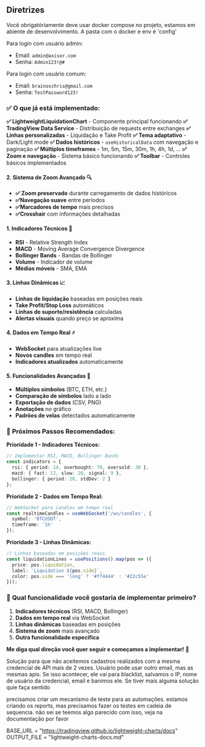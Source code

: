 ## Diretrizes

Você obrigatóriamente deve usar docker compose no projeto, estamos em abiente de desenvolvimento. A pasta com o docker e env é 'config'

Para login com usuário admin:
   - Email: `admin@axisor.com`
   - Senha: `Admin123!@#`

Para login com usuário comum:
   - Email: `brainoschris@gmail.com`
   - Senha: `TestPassword123!`




### ✅ **O que já está implementado:**

**✅ LightweightLiquidationChart** - Componente principal funcionando
**✅ TradingView Data Service** - Distribuição de requests entre exchanges
**✅ Linhas personalizadas** - Liquidação e Take Profit
**✅ Tema adaptativo** - Dark/Light mode
**✅ Dados históricos** - `useHistoricalData` com navegação e paginação 
**✅ Múltiplos timeframes** - 1m, 5m, 15m, 30m, 1h, 4h, 1d, ...
**✅ Zoom e navegação** - Sistema básico funcionando
**✅ Toolbar** - Controles básicos implementados

#### **2. Sistema de Zoom Avançado** 🔍
- **✅ Zoom preservado** durante carregamento de dados históricos
- **✅Navegação suave** entre períodos
- **✅Marcadores de tempo** mais precisos
- **✅Crosshair** com informações detalhadas







#### **1. Indicadores Técnicos** 🔧
- **RSI** - Relative Strength Index
- **MACD** - Moving Average Convergence Divergence  
- **Bollinger Bands** - Bandas de Bollinger
- **Volume** - Indicador de volume
- **Médias móveis** - SMA, EMA



#### **3. Linhas Dinâmicas** 📈
- **Linhas de liquidação** baseadas em posições reais
- **Take Profit/Stop Loss** automáticos
- **Linhas de suporte/resistência** calculadas
- **Alertas visuais** quando preço se aproxima

#### **4. Dados em Tempo Real** ⚡
- **WebSocket** para atualizações live
- **Novos candles** em tempo real
- **Indicadores atualizados** automaticamente

#### **5. Funcionalidades Avançadas** 🎯
- **Múltiplos símbolos** (BTC, ETH, etc.)
- **Comparação de símbolos** lado a lado
- **Exportação de dados** (CSV, PNG)
- **Anotações** no gráfico
- **Padrões de velas** detectados automaticamente

### 🎯 **Próximos Passos Recomendados:**

**Prioridade 1 - Indicadores Técnicos:**
```typescript
// Implementar RSI, MACD, Bollinger Bands
const indicators = {
  rsi: { period: 14, overbought: 70, oversold: 30 },
  macd: { fast: 12, slow: 26, signal: 9 },
  bollinger: { period: 20, stdDev: 2 }
};
```

**Prioridade 2 - Dados em Tempo Real:**
```typescript
// WebSocket para candles em tempo real
const realtimeCandles = useWebSocket('/ws/candles', {
  symbol: 'BTCUSDT',
  timeframe: '1h'
});
```

**Prioridade 3 - Linhas Dinâmicas:**
```typescript
// Linhas baseadas em posições reais
const liquidationLines = usePositions().map(pos => ({
  price: pos.liquidation,
  label: `Liquidation ${pos.side}`,
  color: pos.side === 'long' ? '#ff4444' : '#22c55e'
}));
```

### 🤔 **Qual funcionalidade você gostaria de implementar primeiro?**

1. **Indicadores técnicos** (RSI, MACD, Bollinger)
2. **Dados em tempo real** via WebSocket
3. **Linhas dinâmicas** baseadas em posições
4. **Sistema de zoom** mais avançado
5. **Outra funcionalidade específica**

**Me diga qual direção você quer seguir e começamos a implementar!** 🚀









Solução para que não aceitemos cadastros realizados com a mesma credencial de API mais de 2 vezes. Usuário pode usar outro email, mas as mesmas apis. Se isso acontecer, ele vai para blacklist, salvamos o IP, nome de usuário da credencial, email e banimos ele.
Se tiver mais alguma solução quie faça sentido

precisamos criar um mecanismo de teste para as automações. estamos criando os reports, mas precisamos fazer os testes em cadeia de sequencia. não sei se teemos algo parecido com isso, veja na documentação por favor





BASE_URL = "https://tradingview.github.io/lightweight-charts/docs"
OUTPUT_FILE = "lightweight-charts-docs.md"